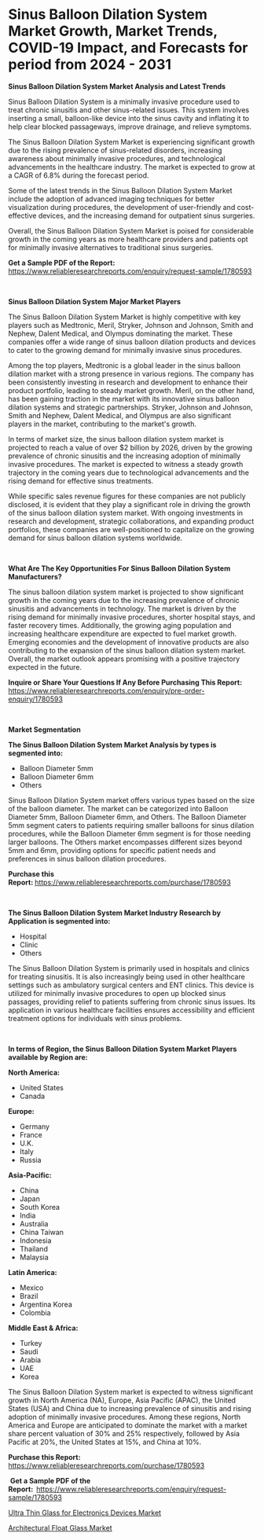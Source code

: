 <p><h1>Sinus Balloon Dilation System Market Growth, Market Trends, COVID-19 Impact, and Forecasts for period from 2024 - 2031</h1></p><p><strong>Sinus Balloon Dilation System Market Analysis and Latest Trends</strong></p>
<p><p>Sinus Balloon Dilation System is a minimally invasive procedure used to treat chronic sinusitis and other sinus-related issues. This system involves inserting a small, balloon-like device into the sinus cavity and inflating it to help clear blocked passageways, improve drainage, and relieve symptoms.</p><p>The Sinus Balloon Dilation System Market is experiencing significant growth due to the rising prevalence of sinus-related disorders, increasing awareness about minimally invasive procedures, and technological advancements in the healthcare industry. The market is expected to grow at a CAGR of 6.8% during the forecast period.</p><p>Some of the latest trends in the Sinus Balloon Dilation System Market include the adoption of advanced imaging techniques for better visualization during procedures, the development of user-friendly and cost-effective devices, and the increasing demand for outpatient sinus surgeries.</p><p>Overall, the Sinus Balloon Dilation System Market is poised for considerable growth in the coming years as more healthcare providers and patients opt for minimally invasive alternatives to traditional sinus surgeries.</p></p>
<p><strong>Get a Sample PDF of the Report:&nbsp;</strong> <a href="https://www.reliableresearchreports.com/enquiry/request-sample/1780593">https://www.reliableresearchreports.com/enquiry/request-sample/1780593</a></p>
<p>&nbsp;</p>
<p><strong>Sinus Balloon Dilation System Major Market Players</strong></p>
<p><p>The Sinus Balloon Dilation System Market is highly competitive with key players such as Medtronic, Meril, Stryker, Johnson and Johnson, Smith and Nephew, Dalent Medical, and Olympus dominating the market. These companies offer a wide range of sinus balloon dilation products and devices to cater to the growing demand for minimally invasive sinus procedures.</p><p>Among the top players, Medtronic is a global leader in the sinus balloon dilation market with a strong presence in various regions. The company has been consistently investing in research and development to enhance their product portfolio, leading to steady market growth. Meril, on the other hand, has been gaining traction in the market with its innovative sinus balloon dilation systems and strategic partnerships. Stryker, Johnson and Johnson, Smith and Nephew, Dalent Medical, and Olympus are also significant players in the market, contributing to the market's growth.</p><p>In terms of market size, the sinus balloon dilation system market is projected to reach a value of over $2 billion by 2026, driven by the growing prevalence of chronic sinusitis and the increasing adoption of minimally invasive procedures. The market is expected to witness a steady growth trajectory in the coming years due to technological advancements and the rising demand for effective sinus treatments.</p><p>While specific sales revenue figures for these companies are not publicly disclosed, it is evident that they play a significant role in driving the growth of the sinus balloon dilation system market. With ongoing investments in research and development, strategic collaborations, and expanding product portfolios, these companies are well-positioned to capitalize on the growing demand for sinus balloon dilation systems worldwide.</p></p>
<p>&nbsp;</p>
<p><strong>What Are The Key Opportunities For Sinus Balloon Dilation System Manufacturers?</strong></p>
<p><p>The sinus balloon dilation system market is projected to show significant growth in the coming years due to the increasing prevalence of chronic sinusitis and advancements in technology. The market is driven by the rising demand for minimally invasive procedures, shorter hospital stays, and faster recovery times. Additionally, the growing aging population and increasing healthcare expenditure are expected to fuel market growth. Emerging economies and the development of innovative products are also contributing to the expansion of the sinus balloon dilation system market. Overall, the market outlook appears promising with a positive trajectory expected in the future.</p></p>
<p><strong>Inquire or Share Your Questions If Any Before Purchasing This Report:</strong> <a href="https://www.reliableresearchreports.com/enquiry/pre-order-enquiry/1780593">https://www.reliableresearchreports.com/enquiry/pre-order-enquiry/1780593</a></p>
<p>&nbsp;</p>
<p><strong>Market Segmentation</strong></p>
<p><strong>The Sinus Balloon Dilation System Market Analysis by types is segmented into:</strong></p>
<p><ul><li>Balloon Diameter 5mm</li><li>Balloon Diameter 6mm</li><li>Others</li></ul></p>
<p><p>Sinus Balloon Dilation System market offers various types based on the size of the balloon diameter. The market can be categorized into Balloon Diameter 5mm, Balloon Diameter 6mm, and Others. The Balloon Diameter 5mm segment caters to patients requiring smaller balloons for sinus dilation procedures, while the Balloon Diameter 6mm segment is for those needing larger balloons. The Others market encompasses different sizes beyond 5mm and 6mm, providing options for specific patient needs and preferences in sinus balloon dilation procedures.</p></p>
<p><strong>Purchase this Report:&nbsp;</strong><a href="https://www.reliableresearchreports.com/purchase/1780593">https://www.reliableresearchreports.com/purchase/1780593</a></p>
<p>&nbsp;</p>
<p><strong>The Sinus Balloon Dilation System Market Industry Research by Application is segmented into:</strong></p>
<p><ul><li>Hospital</li><li>Clinic</li><li>Others</li></ul></p>
<p><p>The Sinus Balloon Dilation System is primarily used in hospitals and clinics for treating sinusitis. It is also increasingly being used in other healthcare settings such as ambulatory surgical centers and ENT clinics. This device is utilized for minimally invasive procedures to open up blocked sinus passages, providing relief to patients suffering from chronic sinus issues. Its application in various healthcare facilities ensures accessibility and efficient treatment options for individuals with sinus problems.</p></p>
<p>&nbsp;</p>
<p><strong>In terms of Region, the Sinus Balloon Dilation System Market Players available by Region are:</strong></p>
<p>
    <p> <strong> North America: </strong>
        <ul>
            <li>United States</li>
            <li>Canada</li>
        </ul>
        </p> 
    <p> <strong> Europe: </strong>
        <ul>
            <li>Germany</li>
            <li>France</li>
            <li>U.K.</li>
            <li>Italy</li>
            <li>Russia</li>
        </ul>
        </p> 
    <p> <strong> Asia-Pacific: </strong>
        <ul>
            <li>China</li>
            <li>Japan</li>
            <li>South Korea</li>
            <li>India</li>
            <li>Australia</li>
            <li>China Taiwan</li>
            <li>Indonesia</li>
            <li>Thailand</li>
            <li>Malaysia</li>
        </ul>
        </p> 
    <p> <strong> Latin America: </strong>
        <ul>
            <li>Mexico</li>
            <li>Brazil</li>
            <li>Argentina Korea</li>
            <li>Colombia</li>
        </ul>
        </p> 
    <p> <strong> Middle East & Africa: </strong>
        <ul>
            <li>Turkey</li>
            <li>Saudi</li>
            <li>Arabia</li>
            <li>UAE</li>
            <li>Korea</li>
        </ul>
    </p>
    </p>
<p><p>The Sinus Balloon Dilation System market is expected to witness significant growth in North America (NA), Europe, Asia Pacific (APAC), the United States (USA) and China due to increasing prevalence of sinusitis and rising adoption of minimally invasive procedures. Among these regions, North America and Europe are anticipated to dominate the market with a market share percent valuation of 30% and 25% respectively, followed by Asia Pacific at 20%, the United States at 15%, and China at 10%.</p></p>
<p><strong>Purchase this Report: </strong><a href="https://www.reliableresearchreports.com/purchase/1780593">https://www.reliableresearchreports.com/purchase/1780593</a></p>
<p>&nbsp;<strong>Get a Sample PDF of the Report:&nbsp;&nbsp;</strong><a href="https://www.reliableresearchreports.com/enquiry/request-sample/1780593">https://www.reliableresearchreports.com/enquiry/request-sample/1780593</a></p>
<p><strong></strong></p>
<p><p><a href="https://github.com/nicholepatriciadoylenwnrjr0/Market-Research-Report-List-1/blob/main/ultra-thin-glass-for-electronics-devices-market.md">Ultra Thin Glass for Electronics Devices Market</a></p><p><a href="https://github.com/gamblestampleyjenny50m5sl6/Market-Research-Report-List-1/blob/main/architectural-float-glass-market.md">Architectural Float Glass Market</a></p></p>